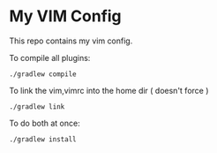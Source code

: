 My VIM Config
=============

This repo contains my vim config.

To compile all plugins: 
    
    ./gradlew compile

To link the vim,vimrc into the home dir ( doesn't force )

    ./gradlew link

To do both at once:

    ./gradlew install



